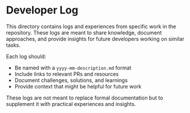 # Developer Log

This directory contains logs and experiences from specific work in the repository. These logs are meant to share knowledge, document approaches, and provide insights for future developers working on similar tasks.

Each log should:
- Be named with a `yyyy-mm-description.md` format
- Include links to relevant PRs and resources
- Document challenges, solutions, and learnings
- Provide context that might be helpful for future work

These logs are not meant to replace formal documentation but to supplement it with practical experiences and insights.
